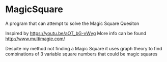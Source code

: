 # MagicSquare
A program that can attempt to solve the Magic Square Quesiton

Inspired by https://youtu.be/aOT_bG-vWyg
More info can be found http://www.multimagie.com/

Despite my method not finding a Magic Square it uses graph theory to find 
combinations of 3 variable square numbers that could be magic squares

